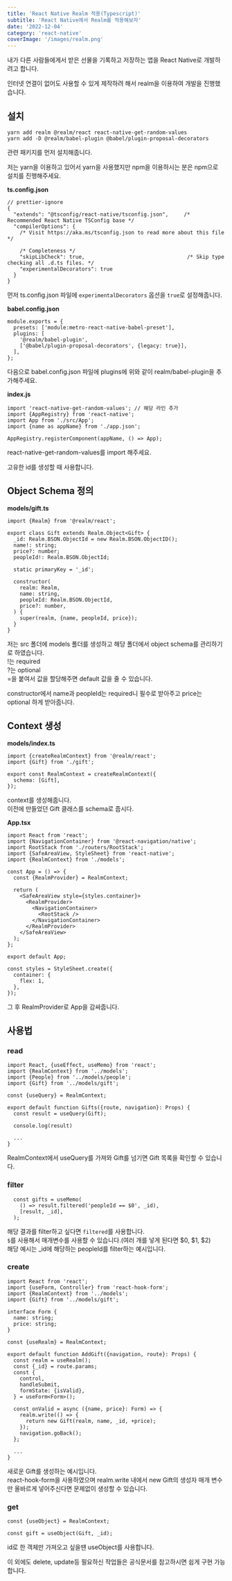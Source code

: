 ```yaml
---
title: 'React Native Realm 적용(Typescript)'
subtitle: 'React Native에서 Realm를 적용해보자'
date: '2022-12-04'
category: 'react-native'
coverImage: '/images/realm.png'
---
```


내가 다른 사람들에게서 받은 선물을 기록하고 저장하는 앱을 React Native로 개발하려고 합니다.

인터넷 연결이 없어도 사용할 수 있게 제작하려 해서 realm을 이용하여 개발을 진행했습니다.

## 설치

```
yarn add realm @realm/react react-native-get-random-values
yarn add -D @realm/babel-plugin @babel/plugin-proposal-decorators
```

관련 패키지를 먼저 설치해줍니다.

저는 yarn을 이용하고 있어서 yarn을 사용했지만 npm을 이용하시는 분은 npm으로 설치를 진행해주세요.

**ts.config.json**

```
// prettier-ignore
{
  "extends": "@tsconfig/react-native/tsconfig.json",     /* Recommended React Native TSConfig base */
  "compilerOptions": {
    /* Visit https://aka.ms/tsconfig.json to read more about this file */

    /* Completeness */
    "skipLibCheck": true,                                 /* Skip type checking all .d.ts files. */
    "experimentalDecorators": true
  }
}
```

먼저 ts.config.json 파일에 `experimentalDecorators` 옵션을 `true`로 설정해줍니다.

**babel.config.json**

```
module.exports = {
  presets: ['module:metro-react-native-babel-preset'],
  plugins: [
    '@realm/babel-plugin',
    ['@babel/plugin-proposal-decorators', {legacy: true}],
  ],
};
```

다음으로 babel.config.json 파일에 plugins에 위와 같이 realm/babel-plugin을 추가해주세요.

**index.js**

```
import 'react-native-get-random-values'; // 해당 라인 추가
import {AppRegistry} from 'react-native';
import App from './src/App';
import {name as appName} from './app.json';

AppRegistry.registerComponent(appName, () => App);
```

react-native-get-random-values를 import 해주세요.

고유한 id를 생성할 때 사용합니다.

## Object Schema 정의

**models/gift.ts**

```
import {Realm} from '@realm/react';

export class Gift extends Realm.Object<Gift> {
  _id: Realm.BSON.ObjectId = new Realm.BSON.ObjectID();
  name!: string;
  price?: number;
  peopleId!: Realm.BSON.ObjectId;

  static primaryKey = '_id';

  constructor(
    realm: Realm,
    name: string,
    peopleId: Realm.BSON.ObjectId,
    price?: number,
  ) {
    super(realm, {name, peopleId, price});
  }
}
```

저는 src 폴더에 models 폴더를 생성하고 해당 폴더에서 object schema를 관리하기로 하였습니다.  
!는 required  
?는 optional  
\=을 붙여서 값을 할당해주면 default 값을 줄 수 있습니다.

constructor에서 name과 peopleId는 required니 필수로 받아주고 price는 optional 하게 받아줍니다.

## Context 생성

**models/index.ts**

```
import {createRealmContext} from '@realm/react';
import {Gift} from './gift';

export const RealmContext = createRealmContext({
  schema: [Gift],
});
```

context를 생성해줍니다.  
이전에 만들었던 Gift 클래스를 schema로 줍시다.

**App.tsx**

```
import React from 'react';
import {NavigationContainer} from '@react-navigation/native';
import RootStack from './routers/RootStack';
import {SafeAreaView, StyleSheet} from 'react-native';
import {RealmContext} from './models';

const App = () => {
  const {RealmProvider} = RealmContext;

  return (
    <SafeAreaView style={styles.container}>
      <RealmProvider>
        <NavigationContainer>
          <RootStack />
        </NavigationContainer>
      </RealmProvider>
    </SafeAreaView>
  );
};

export default App;

const styles = StyleSheet.create({
  container: {
    flex: 1,
  },
});
```

그 후 RealmProvider로 App을 감싸줍니다.

## 사용법

### read

```
import React, {useEffect, useMemo} from 'react';
import {RealmContext} from '../models';
import {People} from '../models/people';
import {Gift} from '../models/gift';

const {useQuery} = RealmContext;

export default function Gifts({route, navigation}: Props) {
  const result = useQuery(Gift);

  console.log(result)

  ...
}
```

RealmContext에서 useQuery를 가져와 Gift를 넘기면 Gift 목록을 확인할 수 있습니다.

### filter

```
  const gifts = useMemo(
    () => result.filtered('peopleId == $0', _id),
    [result, _id],
  );
```

해당 결과를 filter하고 싶다면 `filtered`를 사용합니다.  
`$`를 사용해서 매개변수를 사용할 수 있습니다.(여러 개를 넣게 된다면 $0, $1, $2)  
해당 예시는 \_id에 해당하는 peopleId를 filter하는 예시입니다.

### create

```
import React from 'react';
import {useForm, Controller} from 'react-hook-form';
import {RealmContext} from '../models';
import {Gift} from '../models/gift';

interface Form {
  name: string;
  price: string;
}

const {useRealm} = RealmContext;

export default function AddGift({navigation, route}: Props) {
  const realm = useRealm();
  const {_id} = route.params;
  const {
    control,
    handleSubmit,
    formState: {isValid},
  } = useForm<Form>();

  const onValid = async ({name, price}: Form) => {
    realm.write(() => {
      return new Gift(realm, name, _id, +price);
    });
    navigation.goBack();
  };

  ...
}
```

새로운 Gift를 생성하는 예시입니다.  
react-hook-form을 사용하였으며 realm.write 내에서 new Gift의 생성자 매개 변수만 올바르게 넣어주신다면 문제없이 생성할 수 있습니다.

### get

```
const {useObject} = RealmContext;

const gift = useObject(Gift, _id);
```

id로 한 객체만 가져오고 싶을땐 useObject를 사용합니다.

이 외에도 delete, update등 필요하신 작업들은 공식문서를 참고하시면 쉽게 구현 가능합니다.
